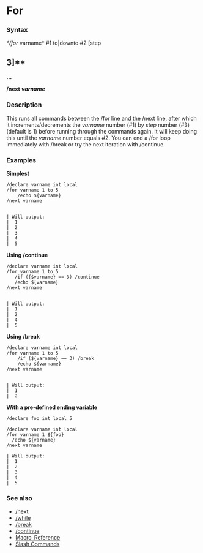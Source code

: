 # For

### Syntax

_\*/for_ varname\* \#1 to\|downto \#2 \[step

## 3\]\*\*

**...**

**/next** _**varname**_

### Description

This runs all commands between the /for line and the /next line, after which it increments/decrements the _varname_ number \(\#1\) by _step_ number \(\#3\) \(default is 1\) before running through the commands again. It will keep doing this until the _varname_ number equals \#2. You can end a /for loop immediately with /break or try the next iteration with /continue.

### Examples

**Simplest**

```text
/declare varname int local
/for varname 1 to 5
    /echo ${varname}
/next varname


| Will output:
|  1
|  2
|  3
|  4
|  5
```

**Using /continue**

```text
/declare varname int local
/for varname 1 to 5
   /if ({$varname} == 3) /continue
   /echo ${varname}
/next varname


| Will output:
|  1
|  2
|  4
|  5
```

**Using /break**

```text
/declare varname int local
/for varname 1 to 5
    /if (${varname} == 3) /break
    /echo ${varname}
/next varname


| Will output:
|  1
|  2
```

**With a pre-defined ending variable**

```text
/declare foo int local 5

/declare varname int local
/for varname 1 ${foo}
  /echo ${varname}
/next varname

| Will output:
|  1
|  2
|  3
|  4
|  5
```

### See also

* [/next](next.md)
* [/while](while.md)
* [/break](break.md)
* [/continue](continue.md)
* [Macro\_Reference](../../documentation/macro-reference.md)
* [Slash Commands](../slash-commands/)

